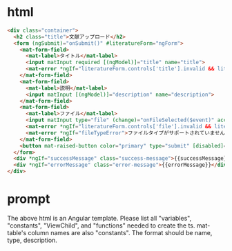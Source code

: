 # html
```html
<div class="container">
  <h2 class="title">文献アップロード</h2>
  <form (ngSubmit)="onSubmit()" #literatureForm="ngForm">
    <mat-form-field>
      <mat-label>タイトル</mat-label>
      <input matInput required [(ngModel)]="title" name="title">
      <mat-error *ngIf="literatureForm.controls['title'].invalid && literatureForm.controls['title'].touched">タイトルは必須です。</mat-error>
    </mat-form-field>
    <mat-form-field>
      <mat-label>説明</mat-label>
      <input matInput [(ngModel)]="description" name="description">
    </mat-form-field>
    <mat-form-field>
      <mat-label>ファイル</mat-label>
      <input matInput type="file" (change)="onFileSelected($event)" accept=".pdf,.docx,.xlsx,.pptx" required>
      <mat-error *ngIf="literatureForm.controls['file'].invalid && literatureForm.controls['file'].touched">ファイルは必須です。</mat-error>
      <mat-error *ngIf="fileTypeError">ファイルタイプがサポートされていません。</mat-error>
    </mat-form-field>
    <button mat-raised-button color="primary" type="submit" [disabled]="!literatureForm.valid || fileTypeError">アップロード</button>
  </form>
  <div *ngIf="successMessage" class="success-message">{{successMessage}}</div>
  <div *ngIf="errorMessage" class="error-message">{{errorMessage}}</div>
</div>
```

# prompt
The above html is an Angular template.
Please list all "variables", "constants", "ViewChild", and "functions" needed to create the ts. mat-table's column names are also "constants".
The format should be name, type, description.
